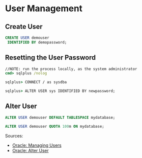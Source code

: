 # User Management

## Create User
```sql
CREATE USER demouser
 IDENTIFIED BY demopassword;
```

## Resetting the User Password
```cmd
//NOTE: run the process locally, as the system administrator
cmd> sqlplus /nolog 

sqlplus> CONNECT / as sysdba

sqlplus> ALTER USER sys IDENTIFIED BY newpassword; 
```

## Alter User
```sql
ALTER USER demouser DEFAULT TABLESPACE mydatabase;

ALTER USER demouser QUOTA 100m ON mydatabase; 
```

Sources:
* [Oracle: Managing Users](https://docs.oracle.com/cd/B10501_01/server.920/a96521/users.htm)
* [Oracle: Alter User](http://docs.oracle.com/cd/B19306_01/server.102/b14200/statements_4003.htm)
